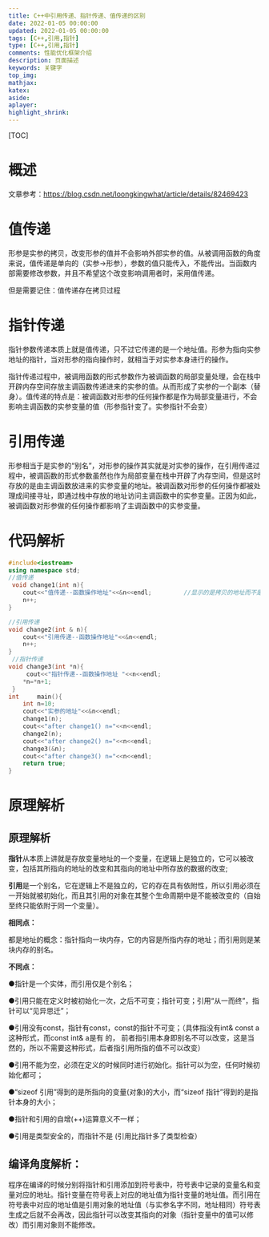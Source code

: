 ```yaml
---
title: C++中引用传递、指针传递、值传递的区别
date: 2022-01-05 00:00:00
updated: 2022-01-05 00:00:00
tags: [C++,引用,指针]
type: [C++,引用,指针]
comments: 性能优化框架介绍
description: 页面描述
keywords: 关键字
top_img:
mathjax:
katex:
aside:
aplayer:
highlight_shrink:
---
```


[TOC]

# 概述

文章参考：https://blog.csdn.net/loongkingwhat/article/details/82469423

# 值传递

形参是实参的拷贝，改变形参的值并不会影响外部实参的值。从被调用函数的角度来说，值传递是单向的（实参->形参），参数的值只能传入，不能传出。当函数内部需要修改参数，并且不希望这个改变影响调用者时，采用值传递。

但是需要记住：值传递存在拷贝过程



# 指针传递

指针参数传递本质上就是值传递，只不过它传递的是一个地址值。形参为指向实参地址的指针，当对形参的指向操作时，就相当于对实参本身进行的操作。

指针传递过程中，被调用函数的形式参数作为被调函数的局部变量处理，会在栈中开辟内存空间存放主调函数传递进来的实参的值。从而形成了实参的一个副本（替身）。值传递的特点是：被调函数对形参的任何操作都是作为局部变量进行，不会影响主调函数的实参变量的值（形参指针变了。实参指针不会变）

# 引用传递

形参相当于是实参的“别名”，对形参的操作其实就是对实参的操作，在引用传递过程中，被调函数的形式参数虽然也作为局部变量在栈中开辟了内存空间，但是这时存放的是由主调函数放进来的实参变量的地址。被调函数对形参的任何操作都被处理成间接寻址，即通过栈中存放的地址访问主调函数中的实参变量。正因为如此，被调函数对形参做的任何操作都影响了主调函数中的实参变量。



# 代码解析

```c++
#include<iostream>
using namespace std;
//值传递
 void change1(int n){
    cout<<"值传递--函数操作地址"<<&n<<endl;         //显示的是拷贝的地址而不是源地址 
    n++;
}

//引用传递
void change2(int & n){
    cout<<"引用传递--函数操作地址"<<&n<<endl; 
    n++;
}
 //指针传递
void change3(int *n){
     cout<<"指针传递--函数操作地址 "<<n<<endl; 
    *n=*n+1;
 } 
int     main(){
    int n=10;
    cout<<"实参的地址"<<&n<<endl;
    change1(n);
    cout<<"after change1() n="<<n<<endl;
    change2(n);
    cout<<"after change2() n="<<n<<endl;
    change3(&n);
    cout<<"after change3() n="<<n<<endl;
    return true;
}
```



# 原理解析

## 原理解析

**指针**从本质上讲就是存放变量地址的一个变量，在逻辑上是独立的，它可以被改变，包括其所指向的地址的改变和其指向的地址中所存放的数据的改变;

**引用**是一个别名，它在逻辑上不是独立的，它的存在具有依附性，所以引用必须在一开始就被初始化，而且其引用的对象在其整个生命周期中是不能被改变的（自始至终只能依附于同一个变量）。

**相同点：**

都是地址的概念：指针指向一块内存，它的内容是所指内存的地址；而引用则是某块内存的别名。

**不同点：**

●指针是一个实体，而引用仅是个别名；

●引用只能在定义时被初始化一次，之后不可变；指针可变；引用“从一而终”，指针可以“见异思迁”；

●引用没有const，指针有const，const的指针不可变；（具体指没有int& const a这种形式，而const int& a是有 的， 前者指引用本身即别名不可以改变，这是当然的，所以不需要这种形式，后者指引用所指的值不可以改变）

●引用不能为空，必须在定义的时候同时进行初始化。指针可以为空，任何时候初始化都可；

●“sizeof 引用”得到的是所指向的变量(对象)的大小，而“sizeof 指针”得到的是指针本身的大小；

●指针和引用的自增(++)运算意义不一样；

●引用是类型安全的，而指针不是 (引用比指针多了类型检查）

## **编译角度解析：**

程序在编译的时候分别将指针和引用添加到符号表中，符号表中记录的变量名和变量对应的地址。指针变量在符号表上对应的地址值为指针变量的地址值。而引用在符号表中对应的地址值是引用对象的地址值（与实参名字不同，地址相同）符号表生成之后就不会再改，因此指针可以改变其指向的对象（指针变量中的值可以修改）而引用对象则不能修改。













